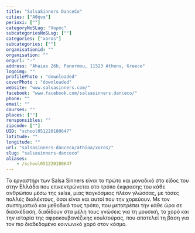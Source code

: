 ```yaml
---
title: "SalsaSinners DanceCo"
cities: ["Αθήνα"]
perioxi: [""]
categoryNoSLug: "Χορός"
subcategoriesNoSLug: [""]
categories: ["xoros"]
subcategories: [""]
organisationid: ""
organisation: ""
orgurl: "-"
address: "Ahaias 26b, Panormou, 11523 Athens, Greece"
logoimg: ""
profilePhoto : "downloaded"
coverPhoto : "downloaded"
website: "www.salsasinners.com/"
facebook: "www.facebook.com/salsasinners.danceco/"
phone: ""
email: ""
courses: ""
places: [""]
rensponsibles: ""
zipcode: [""]
UID: "school051220180647"
latitude: ""
longitude: ""
url: "salsasinners-danceco/athina/xoros/"
slug: "salsasinners-danceco"
aliases:
    - /school051220180647
---
```





Το εργαστήρι των Salsa Sinners είναι το πρώτο και μοναδικό στο είδος του στην Ελλάδα που επικεντρώνεται στο τρόπο έκφρασης του κάθε ανθρώπου μέσω της salsa, μιας παγκόσμιας πλέον γλώσσας, με τόσες πολλές διαλέκτους, όσοι είναι και αυτοί που την χορεύουν. Με τον συστηματικό και μεθοδικό τους τρόπο, που μετατρέπει την κάθε ώρα σε διασκέδαση, διαδίδουν στα μέλη τους γνώσεις για τη μουσική, το χορό και την ιστορία της αφροκουβανέζικης κουλτούρας, που αποτελεί τη βάση για τον πιο διαδεδομένο κοινωνικό χορό στον κόσμο.